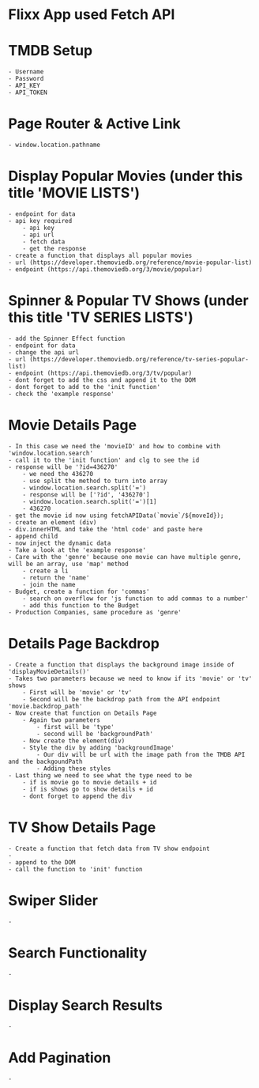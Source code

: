 # Flixx App used Fetch API

# TMDB Setup
    - Username
    - Password
    - API_KEY
    - API_TOKEN

# Page Router & Active Link
    - window.location.pathname

# Display Popular Movies (under this title 'MOVIE LISTS')
    - endpoint for data
    - api key required
        - api key
        - api url
        - fetch data
        - get the response
    - create a function that displays all popular movies
    - url (https://developer.themoviedb.org/reference/movie-popular-list)
    - endpoint (https://api.themoviedb.org/3/movie/popular)

# Spinner & Popular TV Shows (under this title 'TV SERIES LISTS')
    - add the Spinner Effect function
    - endpoint for data
    - change the api url
    - url (https://developer.themoviedb.org/reference/tv-series-popular-list)
    - endpoint (https://api.themoviedb.org/3/tv/popular)
    - dont forget to add the css and append it to the DOM
    - dont forget to add to the 'init function'
    - check the 'example response'

# Movie Details Page
    - In this case we need the 'movieID' and how to combine with 'window.location.search'
    - call it to the 'init function' and clg to see the id
    - response will be '?id=436270'
        - we need the 436270
        - use split the method to turn into array 
        - window.location.search.split('=')
        - response will be ['?id', '436270']
        - window.location.search.split('=')[1]
        - 436270
    - get the movie id now using fetchAPIData(`movie`/${moveId});
    - create an element (div)
    - div.innerHTML and take the 'html code' and paste here
    - append child
    - now inject the dynamic data
    - Take a look at the 'example response'
    - Care with the 'genre' because one movie can have multiple genre, will be an array, use 'map' method
        - create a li
        - return the 'name'
        - join the name
    - Budget, create a function for 'commas'
        - search on overflow for 'js function to add commas to a number'
        - add this function to the Budget
    - Production Companies, same procedure as 'genre'

# Details Page Backdrop
    - Create a function that displays the background image inside of 'displayMovieDetails()'
    - Takes two parameters because we need to know if its 'movie' or 'tv' shows
        - First will be 'movie' or 'tv'
        - Second will be the backdrop path from the API endpoint 'movie.backdrop_path'
    - Now create that function on Details Page
        - Again two parameters
            - first will be 'type'
            - second will be 'backgroundPath'
        - Now create the element(div)
        - Style the div by adding 'backgroundImage'
            - Our div will be url with the image path from the TMDB API and the backgoundPath
            - Adding these styles
    - Last thing we need to see what the type need to be
        - if is movie go to movie details + id
        - if is shows go to show details + id
        - dont forget to append the div

# TV Show Details Page
    - Create a function that fetch data from TV show endpoint
    - 
    - append to the DOM
    - call the function to 'init' function

# Swiper Slider
    -

# Search Functionality
    -

# Display Search Results
    -

# Add Pagination
    -

